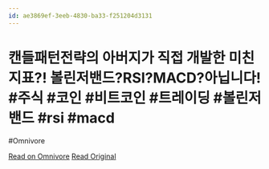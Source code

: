 ```yaml
---
id: ae3869ef-3eeb-4830-ba33-f251204d3131
---
```


# 캔들패턴전략의 아버지가 직접 개발한 미친지표?! 볼린저밴드?RSI?MACD?아닙니다! #주식  #코인   #비트코인  #트레이딩   #볼린저밴드  #rsi     #macd
#Omnivore

[Read on Omnivore](https://omnivore.app/me/https-youtube-com-watch-v-nm-j-4-p-0-vsc-dw-1925485f196)
[Read Original](https://youtube.com/watch?v=NmJ4p0VSCDw)

